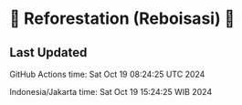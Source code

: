 
# 🌳 Reforestation (Reboisasi) 🌲

## Last Updated

GitHub Actions time: Sat Oct 19 08:24:25 UTC 2024

Indonesia/Jakarta time: Sat Oct 19 15:24:25 WIB 2024

